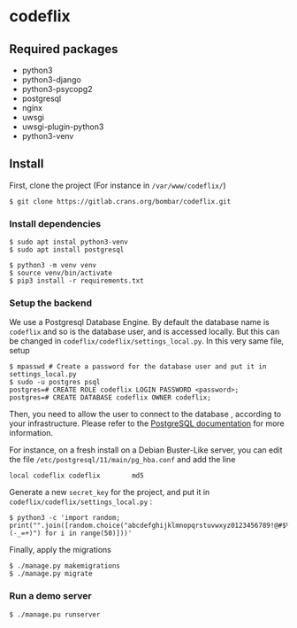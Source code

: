 codeflix
========

Required packages
-----------------

 * python3
 * python3-django
 * python3-psycopg2
 * postgresql
 * nginx
 * uwsgi
 * uwsgi-plugin-python3
 * python3-venv

## Install

First, clone the project (For instance in `/var/www/codeflix/`)

	$ git clone https://gitlab.crans.org/bombar/codeflix.git

### Install dependencies

    $ sudo apt instal python3-venv
    $ sudo apt install postgresql

	$ python3 -m venv venv
	$ source venv/bin/activate
    $ pip3 install -r requirements.txt


### Setup the backend

We use a Postgresql Database Engine. By default the database name is `codeflix` and so is the database user, and is accessed locally. But this can be changed in `codeflix/codeflix/settings_local.py`. In this very same file, setup

	$ mpasswd # Create a password for the database user and put it in settings_local.py
	$ sudo -u postgres psql
	postgres=# CREATE ROLE codeflix LOGIN PASSWORD <password>;
	postgres=# CREATE DATABASE codeflix OWNER codeflix;

Then, you need to allow the user <codeflix> to connect to the database <codeflix>, according to your infrastructure. Please refer to the [PostgreSQL documentation](https://www.postgresql.org/docs/) for more information.

For instance, on a fresh install on a Debian Buster-Like server, you can edit the file `/etc/postgresql/11/main/pg_hba.conf` and add the line

	local codeflix codeflix        md5


Generate a new `secret_key` for the project, and put it in `codeflix/codeflix/settings_local.py` :

	$ python3 -c 'import random; print("".join([random.choice("abcdefghijklmnopqrstuvwxyz0123456789!@#$%&*(-_=+)") for i in range(50)]))'

Finally, apply the migrations

	$ ./manage.py makemigrations
	$ ./manage.py migrate


### Run a demo server

	$ ./manage.pu runserver
